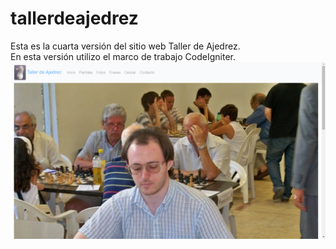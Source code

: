 # tallerdeajedrez
Esta es la cuarta versión del sitio web Taller de Ajedrez.<br>
En esta versión utilizo el marco de trabajo CodeIgniter.<br>
![Captura de Pantalla](captura_tda_version4.png)

